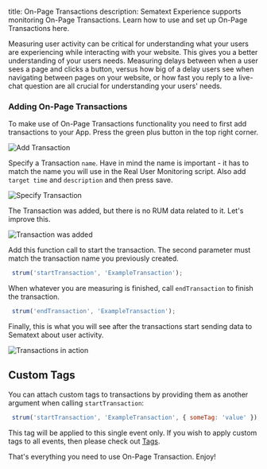 title: On-Page Transactions
description: Sematext Experience supports monitoring On-Page Transactions. Learn how to use and set up On-Page Transactions here.

Measuring user activity can be critical for understanding what your users are experiencing while interacting with your website. This gives you a better understanding of your users needs. Measuring delays between when a user sees a page and clicks a button, versus how big of a delay users see when navigating between pages on your website, or how fast you reply to a live-chat question are all crucial for understanding your users' needs.

### Adding On-Page Transactions

To make use of On-Page Transactions functionality you need to first add transactions to your App. Press the green plus button in the top right corner.

<img
  class="content-modal-image"
  alt="Add Transaction"
  src="../../images/experience/onPageTransactions/screen0.png"
  title="Add Transaction"
/>

Specify a Transaction `name`. Have in mind the name is important - it has to match the name you will use in the Real User Monitoring script. Also add `target time` and `description` and then press save.

<img
  class="content-modal-image"
  alt="Specify Transaction"
  src="../../images/experience/onPageTransactions/screen1.png"
  title="Specify Transaction"
/>

The Transaction was added, but there is no RUM data related to it. Let's improve this.

<img
  class="content-modal-image"
  alt="Transaction was added"
  src="../../images/experience/onPageTransactions/screen2.png"
  title="Transaction was added"
/>

Add this function call to start the transaction. The second parameter must match the transaction name you previously created.

```javascript
 strum('startTransaction', 'ExampleTransaction');
```

When whatever you are measuring is finished, call `endTransaction` to finish the transaction.

```javascript
 strum('endTransaction', 'ExampleTransaction');
```

Finally, this is what you will see after the transactions start sending data to Sematext about user activity.

<img
  class="content-modal-image"
  alt="Transactions in action"
  src="../../images/experience/onPageTransactions/screen3.png"
  title="Transactions in action"
/>

## Custom Tags

You can attach custom tags to transactions by providing them as another argument when calling `startTransaction`:

```javascript
 strum('startTransaction', 'ExampleTransaction', { someTag: 'value' });
```

This tag will be applied to this single event only. If you wish to apply custom tags to all events, then please check out [Tags](/experience/tags).


That's everything you need to use On-Page Transaction. Enjoy!


